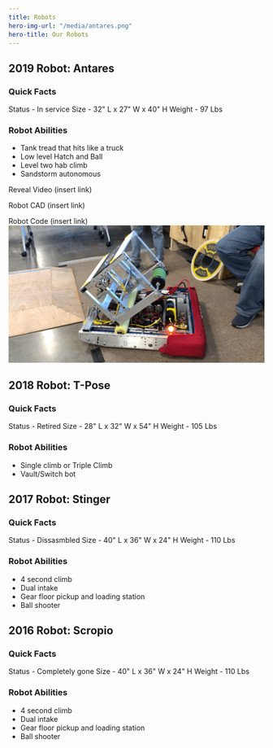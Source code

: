 ```yaml
---
title: Robots
hero-img-url: "/media/antares.png"
hero-title: Our Robots
---
```


## 2019 Robot: Antares
### Quick Facts
Status - In service
Size - 32" L x 27" W x 40" H
Weight - 97 Lbs 
### Robot Abilities
* Tank tread that hits like a truck
* Low level Hatch and Ball
* Level two hab climb
* Sandstorm autonomous

Reveal Video (insert link)

Robot CAD (insert link)

Robot Code (insert link)
![2019 Robot: Antares](/media/antares.png)


## 2018 Robot: T-Pose
### Quick Facts
Status - Retired
Size - 28" L x 32" W x 54" H
Weight - 105 Lbs 
### Robot Abilities
* Single climb or Triple Climb
* Vault/Switch bot




## 2017 Robot: Stinger
### Quick Facts
Status - Dissasmbled
Size - 40" L x 36" W x 24" H
Weight - 110 Lbs 
### Robot Abilities
* 4 second climb
* Dual intake
* Gear floor pickup and loading station
* Ball shooter




## 2016 Robot: Scropio
### Quick Facts
Status - Completely gone
Size - 40" L x 36" W x 24" H
Weight - 110 Lbs 
### Robot Abilities
* 4 second climb
* Dual intake
* Gear floor pickup and loading station
* Ball shooter